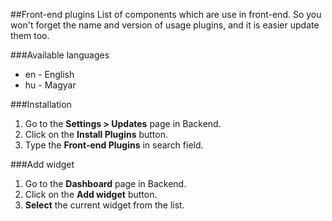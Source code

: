 ##Front-end plugins
List of components which are use in front-end. So you won't forget the name and version of usage plugins, and it is easier update them too.

###Available languages
* en - English
* hu - Magyar

###Installation
1. Go to the __Settings > Updates__ page in Backend.
1. Click on the __Install Plugins__ button.
1. Type the __Front-end Plugins__ in search field.

###Add widget
1. Go to the __Dashboard__ page in Backend.
1. Click on the __Add widget__ button.
1. __Select__ the current widget from the list.
